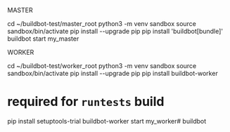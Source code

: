MASTER

cd ~/buildbot-test/master_root
python3 -m venv sandbox
source sandbox/bin/activate
pip install --upgrade pip
pip install 'buildbot[bundle]'
buildbot start my_master


WORKER

cd ~/buildbot-test/worker_root
python3 -m venv sandbox
source sandbox/bin/activate
pip install --upgrade pip
pip install buildbot-worker
# required for `runtests` build
pip install setuptools-trial
buildbot-worker start my_worker# buildbot

